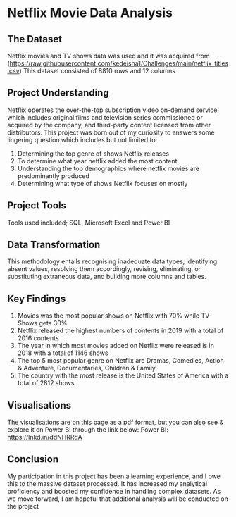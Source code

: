 # Netflix Movie Data Analysis

## The Dataset
Netflix movies and TV shows data was used and it was acquired from (https://raw.githubusercontent.com/kedeisha1/Challenges/main/netflix_titles.csv)
This dataset consisted of 8810 rows and 12 columns


## Project Understanding
Netflix operates the over-the-top subscription video on-demand service, which includes original films and television series commissioned or acquired by the company, and third-party content licensed from other distributors. This project was born out of my curiosity to answers some lingering question which includes but not limited to:
1. Determining the top genre of shows Netflix releases
2. To determine what year netflix added the most content
3. Understanding the top demographics where netflix movies are predominantly produced
4. Determining what type of shows Netflix focuses on mostly


## Project Tools
Tools used included; SQL, Microsoft Excel and Power BI


## Data Transformation
This methodology entails recognising inadequate data types, identifying absent values, resolving them accordingly, revising, eliminating, or substituting extraneous data, and building more columns and tables.


## Key Findings
1. Movies was the most popular shows on Netflix with 70% while TV Shows gets 30%
2. Netflix released the highest numbers of contents in 2019 with a total of 2016 contents
3. The year in which most movies added on Netflix were released is in 2018 with a total of 1146 shows
4. The top 5 most popular genre on Netflix are Dramas, Comedies, Action & Adventure, Documentaries, Children & Family
5. The country with the most release is the United States of America with a total of 2812 shows


## Visualisations
The visualisations are on this page as a pdf format, but you can also see & explore it on Power BI through the link below:
Power BI: https://lnkd.in/ddNHRRdA


## Conclusion
My participation in this project has been a learning experience, and I owe this to the massive dataset processed. It has increased my analytical proficiency and boosted my confidence in handling complex datasets. As we move forward, I am hopeful that additional analysis will be conducted on the project





 

